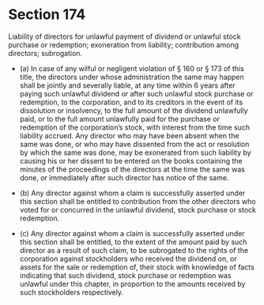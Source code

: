 # Section 174

Liability of directors for unlawful payment of dividend or unlawful stock purchase or redemption; exoneration from liability; contribution among directors; subrogation.

- (a) In case of any wilful or negligent violation of § 160 or § 173 of this title, the directors under whose administration the same may happen shall be jointly and severally liable, at any time within 6 years after paying such unlawful dividend or after such unlawful stock purchase or redemption, to the corporation, and to its creditors in the event of its dissolution or insolvency, to the full amount of the dividend unlawfully paid, or to the full amount unlawfully paid for the purchase or redemption of the corporation’s stock, with interest from the time such liability accrued. Any director who may have been absent when the same was done, or who may have dissented from the act or resolution by which the same was done, may be exonerated from such liability by causing his or her dissent to be entered on the books containing the minutes of the proceedings of the directors at the time the same was done, or immediately after such director has notice of the same.

- (b) Any director against whom a claim is successfully asserted under this section shall be entitled to contribution from the other directors who voted for or concurred in the unlawful dividend, stock purchase or stock redemption.

- (c) Any director against whom a claim is successfully asserted under this section shall be entitled, to the extent of the amount paid by such director as a result of such claim, to be subrogated to the rights of the corporation against stockholders who received the dividend on, or assets for the sale or redemption of, their stock with knowledge of facts indicating that such dividend, stock purchase or redemption was unlawful under this chapter, in proportion to the amounts received by such stockholders respectively.